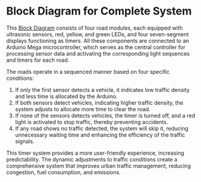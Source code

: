 # Block Diagram for Complete System

This [Block Diagram](./DBTMS-Block-Diagram-for-all-roads.JPG) consists of four road modules, each equipped with ultrasonic sensors, red, yellow, and green LEDs, and four seven-segment displays functioning as timers. All these components are connected to an Arduino Mega microcontroller, which serves as the central controller for processing sensor data and activating the corresponding light sequences and timers for each road. 

The roads operate in a sequenced manner based on four specific conditions:

1. If only the first sensor detects a vehicle, it indicates low traffic density and less time is allocated by the Arduino.
2. If both sensors detect vehicles, indicating higher traffic density, the system adjusts to allocate more time to clear the road.
3. If none of the sensors detects vehicles, the timer is turned off, and a red light is activated to stop traffic, thereby preventing accidents.
4. If any road shows no traffic detected, the system will skip it, reducing unnecessary waiting time and enhancing the efficiency of the traffic signals.

This timer system provides a more user-friendly experience, increasing predictability. The dynamic adjustments to traffic conditions create a comprehensive system that improves urban traffic management, reducing congestion, fuel consumption, and emissions.
